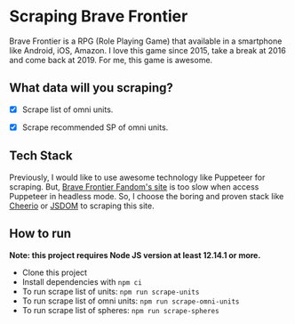 # Scraping Brave Frontier

Brave Frontier is a RPG (Role Playing Game) that available in a smartphone like Android, iOS, Amazon. I love this game since 2015, take a break at 2016 and come back at 2019. For me, this game is awesome.

## What data will you scraping?

- [x] Scrape list of omni units.
- [x] Scrape recommended SP of omni units.


## Tech Stack

Previously, I would like to use awesome technology like Puppeteer for scraping. But, [Brave Frontier Fandom's site](https://bravefrontierglobal.fandom.com/wiki/Brave_Frontier_Wiki) is too slow when access Puppeteer in headless mode. So, I choose the boring and proven stack like [Cheerio](https://cheerio.js.org/) or [JSDOM](https://github.com/jsdom/jsdom) to scraping this site.

## How to run

**Note: this project requires Node JS version at least 12.14.1 or more.**
- Clone this project
- Install dependencies with `npm ci`
- To run scrape list of units: `npm run scrape-units`
- To run scrape list of omni units: `npm run scrape-omni-units`
- To run scrape list of spheres: `npm run scrape-spheres`